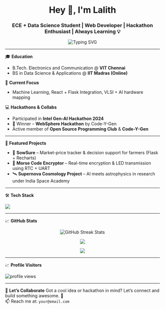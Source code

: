 <h1 align="center">Hey 👋, I'm Lalith</h1>
<h3 align="center">ECE + Data Science Student | Web Developer | Hackathon Enthusiast | Always Learning 💡</h3>

<p align="center">
  <img src="https://readme-typing-svg.herokuapp.com?font=Fira+Code&pause=1000&center=true&width=440&lines=Tech+Explorer+%7C+Web+Dev+%7C+ML+Builder;ECE+%2B+Data+Science+Student;Building+and+Breaking+Things+%F0%9F%9A%80" alt="Typing SVG" />
</p>


---

🎓 **Education**
- B.Tech. Electronics and Communication @ **VIT Chennai**
- BS in Data Science & Applications @ **IIT Madras (Online)**

🔭 **Current Focus**
- Machine Learning, React + Flask Integration, VLSI + AI hardware mapping

💻 **Hackathons & Collabs**
- Participated in **Intel Gen-AI Hackathon 2024**
- 🥇 Winner – **WebSphere Hackathon** by Code-Y-Gen
- Active member of **Open Source Programming Club** & **Code-Y-Gen**

---

🚀 **Featured Projects**
- 🌾 **SowSure** – Market-price tracker & decision support for farmers (Flask + Recharts)
- 🔐 **Morse Code Encryptor** – Real-time encryption & LED transmission using RTC + UART
- 🛰️ **Supernova Cosmology Project** – AI meets astrophysics in research under India Space Academy

---

🛠️ **Tech Stack**
<p align="left">
  <img src="https://skillicons.dev/icons?i=python,flask,react,html,css,sqlite,mysql,verilog,arduino,matlab,github,vscode,rstudio" />
</p>

---


📈 **GitHub Stats**

<!-- ✅ GitHub Streak Stats -->
<p align="center">
  <img src="https://streak-stats.demolab.com/?user=Lalithkishore365&theme=tokyonight&hide_border=true" alt="GitHub Streak Stats"/>
</p>

<!-- ✅ GitHub Overview Stats -->
<p align="center">
  <img src="https://github-readme-stats.vercel.app/api?username=Lalithkishore365&show_icons=true&theme=tokyonight&hide_border=true" />
</p>

<!-- ✅ GitHub Language Stats -->
<p align="center">
  <img src="https://github-readme-stats.vercel.app/api/top-langs/?username=Lalithkishore365&layout=compact&theme=tokyonight&hide_border=true" />
</p>

---

📈 **Profile Visitors**
<p align="left">
  <img src="https://komarev.com/ghpvc/?username=your-username&label=Profile%20views&color=0e75b6&style=flat" alt="profile views" />
</p>

---

💬 **Let’s Collaborate**
Got a cool idea or hackathon in mind? Let’s connect and build something awesome. 🚀  
📫 Reach me at: `your@email.com`

